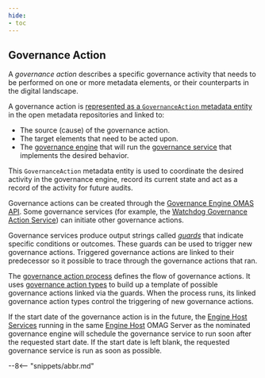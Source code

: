 ```yaml
---
hide:
- toc
---
```


<!-- SPDX-License-Identifier: CC-BY-4.0 -->
<!-- Copyright Contributors to the ODPi Egeria project. -->


## Governance Action

A *governance action* describes a specific governance activity that needs to be performed on one or more metadata elements, or their counterparts in the digital landscape.

A governance action is [represented as a `GovernanceAction` metadata entity](/types/4/0463-Governance-Actions) in the open metadata repositories and linked to:

* The source (cause) of the governance action.
* The target elements that need to be acted upon.
* The [governance engine](/concepts/governance-engine) that will run the [governance service](/concepts/governance-service) that implements the desired behavior.
  
This `GovernanceAction` metadata entity is used to coordinate the desired activity in the governance engine, record its current state and act as a record of the activity for future audits.

Governance actions can be created through the [Governance Engine OMAS API](/services/omas/governance-engine/overview). Some governance services (for example, the  [Watchdog Governance Action Service](/guides/developer/governance-action-services/watchdog-governance-service)) can initiate other governance actions.  

Governance services produce output strings called [*guards*](/concepts/guard) that indicate specific conditions or outcomes.  These guards can be used to trigger new governance actions. Triggered governance actions are linked to their predecessor so it possible to trace through the governance actions that ran.

The [governance action process](/concepts/governance-action-process) defines the flow of governance actions.  It uses [governance action types](/concepts/governance-action-type) to build up a template of possible governance actions linked via the guards.  When the process runs, its linked governance action types control the triggering of new governance actions.

If the start date of the governance action is in the future, the [Engine Host Services](/services/engine-host-services) running in the same [Engine Host](/concepts/engine-host) OMAG Server as the nominated governance engine will schedule the governance service to run soon after the requested start date.  If the start date is left blank, the requested governance service is run as soon as possible.


--8<-- "snippets/abbr.md"
